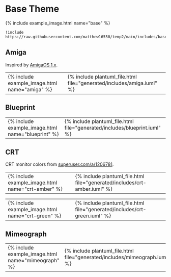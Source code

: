 # Base Theme

{% include example_image.html name="base" %}

```
!include https://raw.githubusercontent.com/matthew16550/temp2/main/includes/base.iuml
```

## Amiga

Inspired by [AmigaOS 1.x](https://en.wikipedia.org/wiki/AmigaOS#AmigaOS_1.0_%E2%80%93_1.4).

<table><tr>
  <td> {% include example_image.html name="amiga" %} </td>
  <td> {% include plantuml_file.html file="generated/includes/amiga.iuml" %} </td>
</tr></table>

## Blueprint

<table><tr>
  <td> {% include example_image.html name="blueprint" %} </td>
  <td> {% include plantuml_file.html file="generated/includes/blueprint.iuml" %} </td>
</tr></table>

## CRT

CRT monitor colors from [superuser.com/a/1206781](https://superuser.com/a/1206781).

<table><tr>
  <td> {% include example_image.html name="crt-amber" %} </td>
  <td> {% include plantuml_file.html file="generated/includes/crt-amber.iuml" %} </td>
</tr></table>

<table><tr>
  <td> {% include example_image.html name="crt-green" %} </td>
  <td> {% include plantuml_file.html file="generated/includes/crt-green.iuml" %} </td>
</tr></table>

## Mimeograph

<table><tr>
  <td> {% include example_image.html name="mimeograph" %} </td>
  <td> {% include plantuml_file.html file="generated/includes/mimeograph.iuml" %} </td>
</tr></table>
